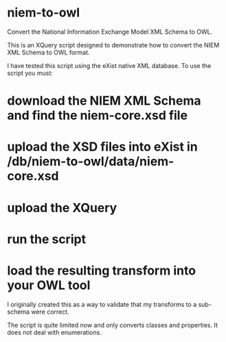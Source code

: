 niem-to-owl
===========

Convert the National Information Exchange Model XML Schema to OWL.

This is an XQuery script designed to demonstrate how to convert the NIEM XML Schema to OWL format.

I have tested this script using the eXist native XML database.  To use the script you must:

# download the NIEM XML Schema and find the niem-core.xsd file
# upload the XSD files into eXist in /db/niem-to-owl/data/niem-core.xsd
# upload the XQuery
# run the script
# load the resulting transform into your OWL tool

I originally created this as a way to validate that my transforms to a sub-schema were correct.

The script is quite limited now and only converts classes and properties.  It does not deal with enumerations.
